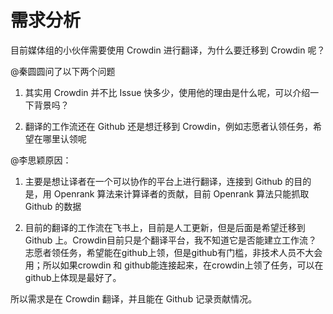 # 需求分析

目前媒体组的小伙伴需要使用 Crowdin 进行翻译，为什么要迁移到 Crowdin 呢？

@秦圆圆问了以下两个问题

1. 其实用 Crowdin 并不比 Issue 快多少，使用他的理由是什么呢，可以介绍一下背景吗？

2. 翻译的工作流还在 Github 还是想迁移到 Crowdin，例如志愿者认领任务，希望在哪里认领呢

@李思颖原因：

1. 主要是想让译者在一个可以协作的平台上进行翻译，连接到 Github 的目的是，用 Openrank 算法来计算译者的贡献，目前 Openrank 算法只能抓取 Github 的数据

2. 目前的翻译的工作流在飞书上，目前是人工更新，但是后面是希望迁移到 Github 上。Crowdin目前只是个翻译平台，我不知道它是否能建立工作流？志愿者领任务，希望能在github上领，但是github有门槛，非技术人员不大会用；所以如果crowdin 和 github能连接起来，在crowdin上领了任务，可以在github上体现是最好了。



所以需求是在 Crowdin 翻译，并且能在 Github 记录贡献情况。



